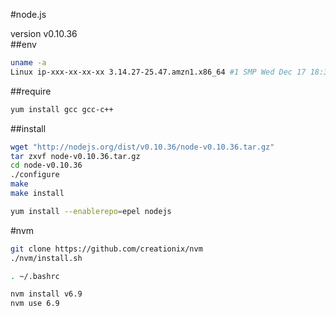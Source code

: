 #node.js

version v0.10.36  
##env
```bash
uname -a
Linux ip-xxx-xx-xx-xx 3.14.27-25.47.amzn1.x86_64 #1 SMP Wed Dec 17 18:36:15 UTC 2014 x86_64 x86_64 x86_64 GNU/Linux
```

##require
```bash
yum install gcc gcc-c++

```

##install

```bash
wget "http://nodejs.org/dist/v0.10.36/node-v0.10.36.tar.gz"
tar zxvf node-v0.10.36.tar.gz
cd node-v0.10.36
./configure
make
make install
```

```bash
yum install --enablerepo=epel nodejs
```


#nvm

```bash
git clone https://github.com/creationix/nvm
./nvm/install.sh

. ~/.bashrc

nvm install v6.9
nvm use 6.9
```

